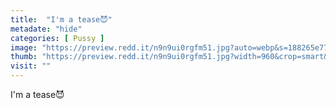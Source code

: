 ```yaml
---
title:  "I'm a tease😈"
metadate: "hide"
categories: [ Pussy ]
image: "https://preview.redd.it/n9n9ui0rgfm51.jpg?auto=webp&s=188265e778e88a9785a96374e495ab7c1b442ae2"
thumb: "https://preview.redd.it/n9n9ui0rgfm51.jpg?width=960&crop=smart&auto=webp&s=1fe58751a8acdfed19ddb734dccc7dc66da46a72"
visit: ""
---
```

I'm a tease😈
